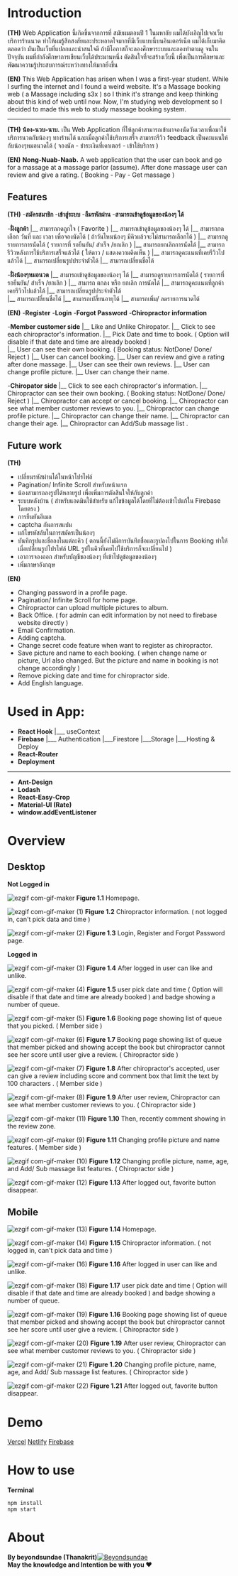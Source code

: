 
  
# Introduction

**(TH)** Web Application นี้เกิดขึ้นจากการที่ สมัยผมตอนปี 1 ในมหาลัย ผมได้บังเอิญไปเจอเว็บบริการร้านนวด ทำให้ผมรู้สึกสงสัยและประหลาดใจมากที่มีเว็บแบบนี้บนอินเตอร์เน็ต ผมได้เก็บมาคิดตลอดว่า มันเป็นเว็บที่แปลกและน่าสนใจดี ถ้ามีโอกาสก็จะลองศึกษาระบบและลองทำตามดู จนในปัจจุบัน ผมที่กำลังศึกษาการเขียนเว็บได้ประมานหนึ่ง ตัดสินใจที่จะสร้างเว็บนี้ เพื่อเป็นการศึกษาและพัฒนาความรู้ประสบการณ์ระหว่างทางให้มากยิ่งขึ้น

**(EN)** This Web Application has arisen when I was a first-year student. While I surfing the internet and I found a weird website. It's a Massage booking web ( a Massage including s3x ) so I think it's strange and keep thinking about this kind of web until now. Now, I'm studying web development so I decided to made this web to study massage booking system.
  ___
**(TH)** **น้อง-นวบ-นาบ.**  เป็น Web Application ที่ให้ลูกค้าสามารถเข้ามาจองนัดวันเวลาเพื่อมาใช้บริการนวดกับน้องๆ ทางร้านได้ และเมื่อลูกค้าใช้บริการเสร็จ สามารถรีวิว feedback เป็นคะแนนให้กับน้องๆหมอนวดได้ ( จองนัด - ชำระเงินที่เคาเตอร์ - เข้าใช้บริการ )

**(EN)** **Nong-Nuab-Naab.**  A web application that the user can book and go for a massage at a massage parlor (assume). After done massage user can review and give a rating. ( Booking - Pay - Get massage )

## Features
**(TH)**
-**สมัครสมาชิก**
-**เข้าสู่ระบบ**
-**ลืมรหัสผ่าน**
-**สามารถเข้าดูข้อมูลของน้องๆ ได้**

-**ฝั่งลูกค้า**
|__ สามารถกดถูกใจ ( Favorite )
|__ สามารถเข้าดูข้อมูลของน้องๆ ได้
|__  สามารถกดเลือก วันที่ และ เวลา เพื่อจองนัดได้ ( ถ้าวันไหนน้องๆ มีคิวแล้วจะไม่สามารถเลือกได้ )
|__ สามารถดูรายการการนัดได้ ( รายการที่ รอยืนยัน/ สำเร็จ /ยกเลิก )
|__  สามารถยกเลิกการนัดได้
|__ สามารถรีวิวหลังการใช้บริการเสร็จแล้วได้ ( ให้ดาว / แสดงความคิดเห็น )
|__ สามารถดูคะแนนที่เคยรีวิวไปแล้วได้
|__ สามารถเปลี่ยนรูปประจำตัวได้
|__ สามารถเปลี่ยนชื่อได้

-**ฝั่งน้องๆหมอนวด**
|__ สามารถเข้าดูข้อมูลของน้องๆ ได้
|__ สามารถดูรายการการนัดได้ ( รายการที่ รอยืนยัน/ สำเร็จ /ยกเลิก )
|__ สามารถ ตกลง หรือ ยกเลิก การนัดได้
|__ สามารถดูคะแนนที่ลูกค้าเคยรีวิวไปแล้วได้
|__ สามารถเปลี่ยนรูปประจำตัวได้  
|__ สามารถเปลี่ยนชื่อได้
|__ สามารถเปลี่ยนอายุได้
|__ สามารถเพิ่ม/ ลดรายการนวดได้

**(EN)** 
-**Register**
-**Login**
-**Forgot Password**
-**Chiropractor information**

-**Member customer side**
|__ Like and Unlike Chiropator.
|__ Click to see each chiropractor's information.
|__ Pick Date and time to book. (  Option will disable if that date and time are already booked )  
|__ User can see their own booking. ( Booking status: NotDone/ Done/ Reject )
|__  User can cancel booking.
|__ User can review and give a rating after done massage.
|__ User can see their own reviews.
|__ User can change profile picture.
|__ User can change their name.

-**Chiropator side**
|__ Click to see each chiropractor's information.
|__ Chiropractor can see their own booking. ( Booking status: NotDone/ Done/ Reject )
|__ Chiropractor can accept or cancel booking.
|__ Chiropractor can see what member customer reviews to you. 
|__ Chiropractor can change profile picture.
|__ Chiropractor can change their name.
|__  Chiropractor can change their age.
|__  Chiropractor can Add/Sub massage list .

## Future work
**(TH)**
- เปลี่ยนรหัสผ่านได้ในหน้าโปรไฟล์
- Pagination/ Infinite Scroll สำหรับหน้าแรก
- น้องสามารถลงรูปได้หลายรูป เพื่อเพิ่มการตัดสินใจให้กับลูกค้า
- ระบบหลังบ้าน ( สำหรับแอดมินใช้สำหรับ แก้ไขข้อมูลได้โดยที่ไม่ต้องเข้าไปแก้ใน Firebase โดยตรง )
- การยืนยันอีเมล
- captcha กันการสแปม
- แก้ไขรหัสลับในการสมัครเป็นน้องๆ
- บันทึกรูปและชื่อลงในแต่ละคิว ( ตอนนี้ยังไม่มีการบันทึกชื่อและรูปลงไปในการ Booking  ทำให้เมื่อเปลี่ยนรูปโปรไฟล์ URL รูปในคิวที่เคยไปใช้บริการก็จะเปลี่ยนไป  )
- เอาการจองออก  สำหรับบัญชีของน้องๆ ที่เข้าไปดูข้อมูลของน้องๆ
- เพิ่มภาษาอังกฤษ

**(EN)** 
- Changing password in a profile page.
- Pagination/ Infinite Scroll for home page.
- Chiropractor can upload multiple pictures to album.
- Back Office. ( for admin can edit information by not need to firebase website directly )
- Email Confirmation.
- Adding captcha.
- Change secret code feature when want to register as chiropractor.
- Save picture and name to each booking. ( when change name or picture, Url also changed. But the picture and name in booking is not change accordingly )
-  Remove picking date and time for chiropractor side.
- Add English language.


# Used in App:


 - **React Hook**
	 |___ useContext
 - **Firebase**
     |___ Authentication
     |___Firestore
     |___Storage
     |___Hosting & Deploy 
 - **React-Router**
 - **Deployment**
  ___
 - **Ant-Design**
 -  **Lodash**
 -  **React-Easy-Crop**
 -  **Material-UI (Rate)**
 - **window.addEventListener**

# Overview

## Desktop
**Not Logged in**

![ezgif com-gif-maker](https://user-images.githubusercontent.com/59742129/103274470-54e3df80-49f4-11eb-9c24-33ec55086e9a.gif)
**Figure 1.1** Homepage.

![ezgif com-gif-maker (1)](https://user-images.githubusercontent.com/59742129/103274690-d6d40880-49f4-11eb-8377-9274693130a5.gif)
**Figure 1.2** Chiropractor information. ( not logged in, can't pick data and time  )

![ezgif com-gif-maker (2)](https://user-images.githubusercontent.com/59742129/103274961-9032de00-49f5-11eb-9bab-e24f3bf448e7.gif)
**Figure 1.3** Login, Register and Forgot Password page.

**Logged in**

![ezgif com-gif-maker (3)](https://user-images.githubusercontent.com/59742129/103276097-3bdd2d80-49f8-11eb-99ec-04bfbbad50c3.gif)
**Figure 1.4** After logged in user can like and unlike.

![ezgif com-gif-maker (4)](https://user-images.githubusercontent.com/59742129/103276466-33392700-49f9-11eb-8967-9e768ec3f458.gif)
**Figure 1.5** user pick date and time ( Option will disable if that date and time are already booked ) and badge showing a number of queue.

![ezgif com-gif-maker (5)](https://user-images.githubusercontent.com/59742129/103276654-b5295000-49f9-11eb-8c7d-81fcdce5ac5f.gif)
**Figure 1.6** Booking page showing list of queue that you picked. ( Member side )

![ezgif com-gif-maker (6)](https://user-images.githubusercontent.com/59742129/103276855-34b71f00-49fa-11eb-9b37-3b03dac654ce.gif)
**Figure 1.7** Booking page showing list of queue that member picked and showing accept the book but chiropractor cannot see her score until user give a review. ( Chiropractor side )

![ezgif com-gif-maker (7)](https://user-images.githubusercontent.com/59742129/103277117-db9bbb00-49fa-11eb-93bd-76d1ef7572ff.gif)
**Figure 1.8** After chiropractor's accepted, user can give a review including score and comment box that limit the text by 100 characters . ( Member side )

![ezgif com-gif-maker (8)](https://user-images.githubusercontent.com/59742129/103277420-857b4780-49fb-11eb-8d87-cfd47f9f3de7.gif)
**Figure 1.9** After user review, Chiropractor can see what member customer reviews to you. ( Chiropractor side )

![ezgif com-gif-maker (11)](https://user-images.githubusercontent.com/59742129/103277958-dd667e00-49fc-11eb-8dfc-4117a506ba49.gif)
**Figure 1.10** Then, recently comment showing in the review zone. 

![ezgif com-gif-maker (9)](https://user-images.githubusercontent.com/59742129/103277638-181be680-49fc-11eb-8990-04c527b7b277.gif)
**Figure 1.11** Changing profile picture and name features. ( Member side )

![ezgif com-gif-maker (10)](https://user-images.githubusercontent.com/59742129/103277797-67faad80-49fc-11eb-8cd5-68f874441609.gif)
**Figure 1.12** Changing profile picture, name, age, and Add/ Sub massage list features. ( Chiropractor side )

![ezgif com-gif-maker (12)](https://user-images.githubusercontent.com/59742129/103278177-72697700-49fd-11eb-96a8-462f6a08fc86.gif)
**Figure 1.13** After logged out, favorite button disappear.

## Mobile

![ezgif com-gif-maker (13)](https://user-images.githubusercontent.com/59742129/103278453-18b57c80-49fe-11eb-9f3e-86e5e82f7db0.gif)
**Figure 1.14** Homepage.     

![ezgif com-gif-maker (14)](https://user-images.githubusercontent.com/59742129/103278547-531f1980-49fe-11eb-927e-020149d67ff2.gif)
**Figure 1.15** Chiropractor information. ( not logged in, can't pick data and time  )     

![ezgif com-gif-maker (16)](https://user-images.githubusercontent.com/59742129/103278675-a98c5800-49fe-11eb-9b82-ba2db8295a30.gif)
**Figure 1.16** After logged in user can like and unlike.     

![ezgif com-gif-maker (18)](https://user-images.githubusercontent.com/59742129/103278865-143d9380-49ff-11eb-81ee-85fdaa829e6b.gif)
**Figure 1.17** user pick date and time ( Option will disable if that date and time are already booked ) and badge showing a number of queue.     

![ezgif com-gif-maker (19)](https://user-images.githubusercontent.com/59742129/103278958-4e0e9a00-49ff-11eb-9e10-2a098df85ab4.gif)
**Figure 1.16** Booking page showing list of queue that member picked and showing accept the book but chiropractor cannot see her score until user give a review. ( Chiropractor side )    


![ezgif com-gif-maker (20)](https://user-images.githubusercontent.com/59742129/103279070-94fc8f80-49ff-11eb-8dca-90609efe9de6.gif)
**Figure 1.19** After user review, Chiropractor can see what member customer reviews to you. ( Chiropractor side )

![ezgif com-gif-maker (21)](https://user-images.githubusercontent.com/59742129/103279187-d5f4a400-49ff-11eb-99ac-c2e19412adf1.gif)
**Figure 1.20** Changing profile picture, name, age, and Add/ Sub massage list features. ( Chiropractor side )    

![ezgif com-gif-maker (22)](https://user-images.githubusercontent.com/59742129/103279276-fd4b7100-49ff-11eb-9fbe-f28fd607b76d.gif)
**Figure 1.21** After logged out, favorite button disappear.

# Demo
[Vercel](https://majoramassage.vercel.app/)
[Netlify](https://5fea14715f36e000080a7607--vigilant-kirch-c05bec.netlify.app/)
[Firebase](https://majoramassage.web.app/)

# How to use

**Terminal**

    npm install
    npm start

# About
**By beyondsundae (Thanakrit)**[![Beyondsundae](https://avatars2.githubusercontent.com/u/59742129?s=60&v=4)](https://github.com/beyondsundae)  
**May the knowledge and Intention be with you ❤️**

